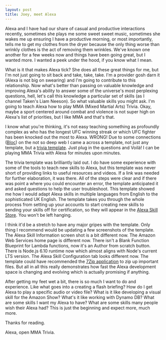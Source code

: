 ```yaml
---
layout: post
title: Joey, meet Alexa
---
```


Alexa and I have had our share of casual and productive interactions recently, sometimes she plays me some sweet sweet music, sometimes she wakes me up ensuring I have a productive morning, or most importantly, tells me to get my clothes from the dryer because the only thing worse than wrinkly clothes is the act of removing them wrinkles. We've known one another for a few weeks now and things have been going great, but I wanted more. I wanted a peek under the hood, if you know what I mean.

What is it that makes Alexa tick? She does all these great things for me, but I'm not just going to sit back and take, take, take. I'm a provider gosh darn it (Alexa is not big on swearing) and I'm going to contribute to this relationship. Now what's better than passing on valuable knowledge and improving Alexa's ability to answer some of the universe's most perplexing questions, hell, let's call this knowledge a particular set of skills (as I channel Taken's Liam Neeson). So what valuable skills you might ask. I'm going to teach Alexa how to play MMA (Mixed Martial Arts) Trivia. Okay, maybe a sport centered around combat and violence is not super high on Alexa's list of priorities, but I like MMA and that's that.

I know what you're thinking, it's not easy teaching something as profoundly complex as who has the longest UFC winning streak or which UFC fighter has been knocked out the most to Alexa. WRONG! Due to some connections ([Bloc](bloc.io)) on the not so deep web I came a across a template, not just any template, but a [trivia template](https://github.com/alexa/skill-sample-nodejs-trivia). Just plug in the questions and Voilà! I can be playing MMA Trivia with Alexa for minutes upon minutes.

The trivia template was brilliantly laid out. I do have some experience with some of the tools to teach new skills to Alexa, but this template was never short of providing links to useful resources and videos. If a link was needed for further elaboration, it was there. All of the steps were clear and if there was point a where you could encounter an error, the template anticipated it and asked questions to help the user troubleshoot. This template showed me how I would adapt Alexa skills in multiple languages from English to the sophisticated UK English. The template takes you through the whole process from setting up your accounts to start creating new skills to sending your skills off for certification, so they will appear in the [Alexa Skill Store](https://www.alexaskillstore.com/). You won't be left hanging.  

I think it'd be a stretch to have any major gripes with the template. Only thing I recommend would be updating a few screenshots of the template. The Alexa Skill Information screen shot is a bit different now. The Amazon Web Services home page is different now. There isn't a Blank Function Blueprint for Lambda functions, now it's an Author from scratch button. There is Node.js 6.10 runtime now which almost aligns with Node's current LTS version. The Alexa Skill Configuration tab looks different now. The template could have recommended the [7Zip application](7-zip.org) to zip up important files. But all in all this really demonstrates how fast the Alexa development space is changing and evolving which is actually promising if anything.

After getting my feet wet a bit, there is so much I want to do and experience. Like what goes into a creating a flash briefing? How do I get Alexa to play a specific audio or video file? What is it like developing a visual skill for the Amazon Show? What's it like working with Dynamo DB? What are some skills I want my Alexa to have? What are some skills many people wish their Alexa had? This is just the beginning and expect more, much more.

Thanks for reading. 

Alexa, open MMA Trivia.

